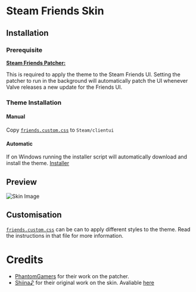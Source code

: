 # Steam Friends Skin

## Installation

### Prerequisite
[**Steam Friends Patcher:**](https://github.com/PhantomGamers/SteamFriendsPatcher)

This is required to apply the theme to the Steam Friends UI. Setting the patcher to run in the background will automatically patch the UI whenever Valve releases a new update for the Friends UI.

### Theme Installation

#### Manual

Copy [`friends.custom.css`](https://raw.githubusercontent.com/LaserFlash/steam-friends-skin/master/src/friends.custom.css) to `Steam/clientui`

#### Automatic

If on Windows running the installer script will automatically download and install the theme.
[Installer](https://github.com/LaserFlash/steam-friends-skin/releases)

## Preview

![Skin Image](https://laserflash.tk/assets/images/steam.png)

## Customisation

[`friends.custom.css`](https://raw.githubusercontent.com/LaserFlash/steam-friends-skin/master/src/friends.custom.css) can be can to apply different styles to the theme. Read the instructions in that file for more information.

# Credits

- [PhantomGamers](https://github.com/PhantomGamers) for their work on the patcher.
- [Shiina♪](https://github.com/AikoMidori) for their original work on the skin. Avaliable [here](https://github.com/AikoMidori/steam-friends-skin) 
